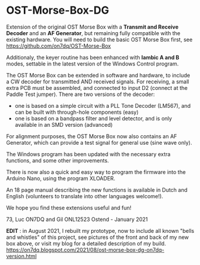 # OST-Morse-Box-DG
Extension of the original OST Morse Box with a **Transmit and Receive Decoder** and an **AF Generator**, but remaining fully compatible with the existing hardware.
You will need to build the basic OST Morse Box first, see https://github.com/on7dq/OST-Morse-Box

Additionaly, the keyer routine has been enhanced with **Iambic A and B** modes, settable in the latest version of the Windows Control program.

The OST Morse Box can be extended in software and hardware, to include a CW decoder for transmitted AND received signals. 
For receiving, a small extra PCB must be assembled, and connected to input D2 (connect at the Paddle Test jumper).
There are two versions of the decoder:
- one is based on a simple circuit with a PLL Tone Decoder (LM567), and can be built with through-hole components (easy)
- one is based on a bandpass filter and level detector, and is only available in an SMD version (advanced)

For alignment purposes, the OST Morse Box now also contains an AF Generator, which can provide a test signal for general use (sine wave only).

The Windows program has been updated with the necessary extra functions, and some other improvements.

There is now also a quick and easy way to program the firmware into the Arduino Nano, using the program XLOADER.

An 18 page manual describing the new functions is available in Dutch and English (volunteers to translate into other languages welcome!).

We hope you find these extensions useful and fun!

73,
Luc ON7DQ and Gil ONL12523
Ostend - January 2021

**EDIT** : in August 2021, I rebuilt my prototype, now to include all known "bells and whistles" of this project, see pictures of the front and back of my new box above, or visit my blog for a detailed description of my build. 
https://on7dq.blogspot.com/2021/08/ost-morse-box-dg-on7dq-version.html

